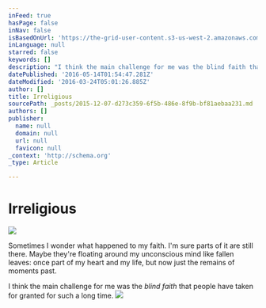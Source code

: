 ```yaml
---
inFeed: true
hasPage: false
inNav: false
isBasedOnUrl: 'https://the-grid-user-content.s3-us-west-2.amazonaws.com/63c7718e-33ff-4a47-813c-28a52d667b8f.png'
inLanguage: null
starred: false
keywords: []
description: "I think the main challenge for me was the blind faith that people have taken for granted for such a long time. \_"
datePublished: '2016-05-14T01:54:47.281Z'
dateModified: '2016-03-24T05:01:26.885Z'
author: []
title: Irreligious
sourcePath: _posts/2015-12-07-d273c359-6f5b-486e-8f9b-bf81aebaa231.md
authors: []
publisher:
  name: null
  domain: null
  url: null
  favicon: null
_context: 'http://schema.org'
_type: Article

---
```

# Irreligious
![](https://the-grid-user-content.s3-us-west-2.amazonaws.com/63c7718e-33ff-4a47-813c-28a52d667b8f.png)

Sometimes I wonder what happened to my faith. I'm sure parts of it are still there. Maybe they're floating around my unconscious mind like fallen leaves: once part of my heart and my life, but now just the remains of moments past.

I think the main challenge for me was the _blind faith_ that people have taken for granted for such a long time.  ![](https://the-grid-user-content.s3-us-west-2.amazonaws.com/fa44594e-17c1-4fa7-8475-dd77b0937ccc.png)